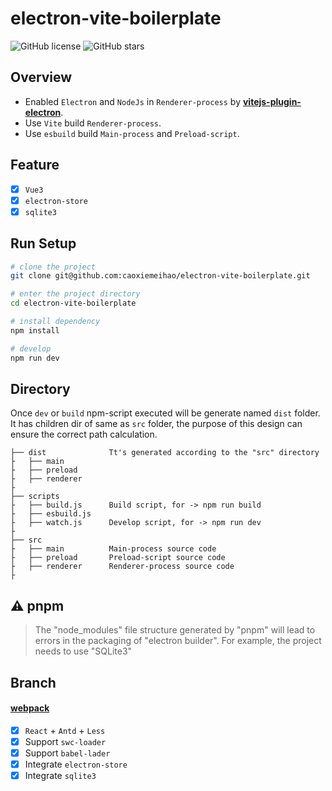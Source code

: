 # electron-vite-boilerplate

![GitHub license](https://img.shields.io/github/license/caoxiemeihao/electron-vite-boilerplate?style=flat)
![GitHub stars](https://img.shields.io/github/stars/caoxiemeihao/electron-vite-boilerplate?color=fa6470&style=flat)

## Overview

- Enabled `Electron` and `NodeJs` in `Renderer-process` by **[vitejs-plugin-electron](https://www.npmjs.com/package/vitejs-plugin-electron)**.
- Use `Vite` build `Renderer-process`.
- Use `esbuild` build `Main-process` and `Preload-script`.

## Feature

- [x] `Vue3`
- [x] `electron-store`
- [x] `sqlite3`

## Run Setup

  ```bash
  # clone the project
  git clone git@github.com:caoxiemeihao/electron-vite-boilerplate.git

  # enter the project directory
  cd electron-vite-boilerplate

  # install dependency
  npm install

  # develop
  npm run dev
  ```

## Directory

Once `dev` or `build` npm-script executed will be generate named `dist` folder. It has children dir of same as `src` folder, the purpose of this design can ensure the correct path calculation.

```tree
├── dist              Tt's generated according to the "src" directory
├   ├── main
├   ├── preload
├   ├── renderer
├
├── scripts
├   ├── build.js      Build script, for -> npm run build
├   ├── esbuild.js
├   ├── watch.js      Develop script, for -> npm run dev
├
├── src
├   ├── main          Main-process source code
├   ├── preload       Preload-script source code
├   ├── renderer      Renderer-process source code
├
```

## ⚠️ pnpm

> The "node_modules" file structure generated by "pnpm" will lead to errors in the packaging of "electron builder". For example, the project needs to use "SQLite3"

## Branch

#### [webpack](https://github.com/caoxiemeihao/electron-vite-boilerplate/tree/webpack)

- [x] `React` + `Antd` + `Less`
- [x] Support `swc-loader`
- [x] Support `babel-lader`
- [x] Integrate `electron-store`
- [x] Integrate `sqlite3`
